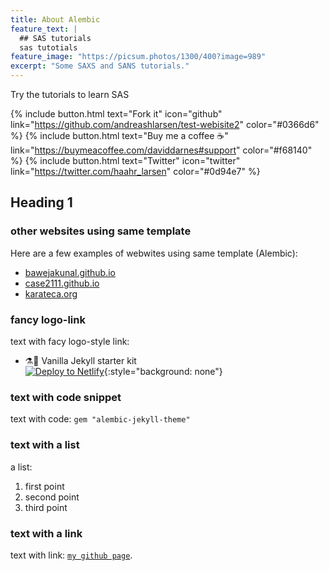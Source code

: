 ```yaml
---
title: About Alembic
feature_text: |
  ## SAS tutorials
  sas tutotials
feature_image: "https://picsum.photos/1300/400?image=989"
excerpt: "Some SAXS and SANS tutorials."
---
```


Try the tutorials to learn SAS

{% include button.html text="Fork it" icon="github" link="https://github.com/andreashlarsen/test-webisite2" color="#0366d6" %} {% include button.html text="Buy me a coffee ☕️" link="https://buymeacoffee.com/daviddarnes#support" color="#f68140" %} {% include button.html text="Twitter" icon="twitter" link="https://twitter.com/haahr_larsen" color="#0d94e7" %} 

## Heading 1

### other websites using same template 

Here are a few examples of webwites using same template (Alembic):

- [bawejakunal.github.io](https://bawejakunal.github.io/)
- [case2111.github.io](https://case2111.github.io/)
- [karateca.org](https://www.karateca.org/)

### fancy logo-link

text with facy logo-style link:

- ⚗️🍨 Vanilla Jekyll starter kit  
  [![Deploy to Netlify](https://www.netlify.com/img/deploy/button.svg)](https://app.netlify.com/start/deploy?repository=https://github.com/daviddarnes/alembic-kit){:style="background: none"}

### text with code snippet

text with code: `gem "alembic-jekyll-theme"` 

### text with a list

a list:    
1. first point    
2. second point    
3. third point    

### text with a link

text with link: [`my github page`](https://github.com/andraeshlarsen).

